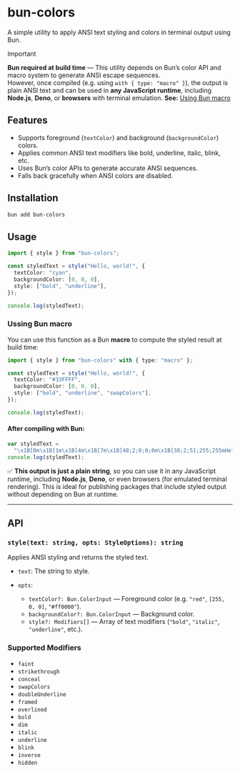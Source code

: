 # bun-colors

A simple utility to apply ANSI text styling and colors in terminal output using Bun.

> [!IMPORTANT]  
> **Bun required at build time** — This utility depends on Bun’s color API and macro system to generate ANSI escape sequences.  
> However, once compiled (e.g. using `with { type: "macro" }`), the output is plain ANSI text and can be used in **any JavaScript runtime**, including **Node.js**, **Deno**, or **browsers** with terminal emulation. **See:** [Using Bun macro](#using-bun-macro)

## Features

- Supports foreground (`textColor`) and background (`backgroundColor`) colors.
- Applies common ANSI text modifiers like bold, underline, italic, blink, etc.
- Uses Bun’s color APIs to generate accurate ANSI sequences.
- Falls back gracefully when ANSI colors are disabled.

## Installation

```bash
bun add bun-colors
```

## Usage

```ts
import { style } from "bun-colors";

const styledText = style("Hello, world!", {
  textColor: "cyan",
  backgroundColor: [0, 0, 0],
  style: ["bold", "underline"],
});

console.log(styledText);
```

### Ussing Bun macro

You can use this function as a Bun **macro** to compute the styled result at build time:

```ts
import { style } from "bun-colors" with { type: "macro" };

const styledText = style("Hello, world!", {
  textColor: "#33FFFF",
  backgroundColor: [0, 0, 0],
  style: ["bold", "underline", "swapColors"],
});

console.log(styledText);
```

#### After compiling with Bun:

```ts
var styledText =
  "\x1B[0m\x1B[1m\x1B[4m\x1B[7m\x1B[48;2;0;0;0m\x1B[38;2;51;255;255mHello, world!\x1B[27m\x1B[24m\x1B[22m\x1B[0m";
console.log(styledText);
```

✅ **This output is just a plain string**, so you can use it in any JavaScript runtime, including **Node.js**, **Deno**, or even browsers (for emulated terminal rendering). This is ideal for publishing packages that include styled output without depending on Bun at runtime.

---

## API

### `style(text: string, opts: StyleOptions): string`

Applies ANSI styling and returns the styled text.

- `text`: The string to style.
- `opts`:

  - `textColor?: Bun.ColorInput` — Foreground color (e.g. `"red"`, `[255, 0, 0]`, `"#ff0000"`).
  - `backgroundColor?: Bun.ColorInput` — Background color.
  - `style?: Modifiers[]` — Array of text modifiers (`"bold"`, `"italic"`, `"underline"`, etc.).

### Supported Modifiers

- `faint`
- `strikethrough`
- `conceal`
- `swapColors`
- `doubleUnderline`
- `framed`
- `overlined`
- `bold`
- `dim`
- `italic`
- `underline`
- `blink`
- `inverse`
- `hidden`
